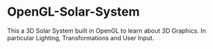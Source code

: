 # OpenGL-Solar-System
This a 3D Solar System built in OpenGL to learn about 3D Graphics. In particular Lighting, Transformations and User Input.
